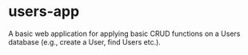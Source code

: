 # users-app
A basic web application for applying basic CRUD functions on a Users database (e.g., create a User, find Users etc.).
